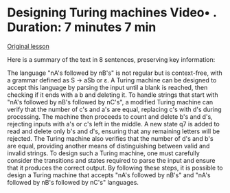 # Designing Turing machines Video• . Duration: 7 minutes 7 min

[Original lesson](https://www.coursera.org/learn/uol-fundamentals-of-computer-science/lecture/o0boU/designing-turing-machines)

Here is a summary of the text in 8 sentences, preserving key information:

The language "nA's followed by nB's" is not regular but is context-free, with a grammar defined as S → aSb or ε. A Turing machine can be designed to accept this language by parsing the input until a blank is reached, then checking if it ends with a b and deleting it. To handle strings that start with "nA's followed by nB's followed by nC's", a modified Turing machine can verify that the number of c's and a's are equal, replacing c's with d's during processing. The machine then proceeds to count and delete b's and d's, rejecting inputs with a's or c's left in the middle. A new state q7 is added to read and delete only b's and d's, ensuring that any remaining letters will be rejected. The Turing machine also verifies that the number of d's and b's are equal, providing another means of distinguishing between valid and invalid strings. To design such a Turing machine, one must carefully consider the transitions and states required to parse the input and ensure that it produces the correct output. By following these steps, it is possible to design a Turing machine that accepts "nA's followed by nB's" and "nA's followed by nB's followed by nC's" languages.

